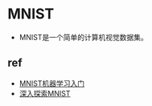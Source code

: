 # MNIST
+ MNIST是一个简单的计算机视觉数据集。



## ref
+ [MNIST机器学习入门](https://itimor.github.io/ml/tensorflow/mnist.html)
+ [深入探索MNIST](https://itimor.github.io/ml/tensorflow/deep-mnist.html)